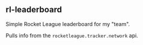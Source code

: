 ## rl-leaderboard

Simple Rocket League leaderboard for my "team". 

Pulls info from the `rocketleague.tracker.network` api.
